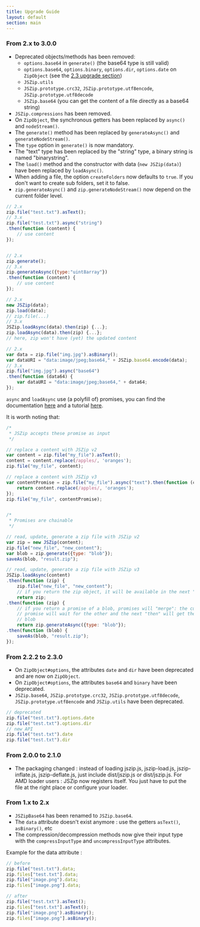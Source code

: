 ```yaml
---
title: Upgrade Guide
layout: default
section: main
---
```


### From 2.x to 3.0.0

* Deprecated objects/methods has been removed:
  * `options.base64` in `generate()` (the base64 type is still valid)
  * `options.base64`, `options.binary`, `options.dir`, `options.date`
    on `ZipObject` (see the [2.3 upgrade section](#from-222-to-230))
  * `JSZip.utils`
  * `JSZip.prototype.crc32`, `JSZip.prototype.utf8encode`, `JSZip.prototype.utf8decode`
  * `JSZip.base64` (you can get the content of a file directly as a base64 string)
* `JSZip.compressions` has been removed.
* On `ZipObject`, the synchronous getters has been replaced by `async()` and
  `nodeStream()`.
* The `generate()` method has been replaced by `generateAsync()` and 
  `generateNodeStream()`.
* The `type` option in `generate()` is now mandatory.
* The "text" type has been replaced by the "string" type, a binary string is
  named "binarystring".
* The `load()` method and the constructor with data (`new JSZip(data)`) have
  been replaced by `loadAsync()`.
* When adding a file, the option `createFolders` now defaults to `true`. If
  you don't want to create sub folders, set it to false.
* `zip.generateAsync()` and `zip.generateNodeStream()` now depend on the
  current folder level.

```js
// 2.x
zip.file("test.txt").asText();
// 3.x
zip.file("test.txt").async("string")
.then(function (content) {
    // use content
});


// 2.x
zip.generate();
// 3.x
zip.generateAsync({type:"uint8array"})
.then(function (content) {
    // use content
});

// 2.x
new JSZip(data);
zip.load(data);
// zip.file(...)
// 3.x
JSZip.loadAsync(data).then(zip) {...};
zip.loadAsync(data).then(zip) {...};
// here, zip won't have (yet) the updated content

// 2.x
var data = zip.file("img.jpg").asBinary();
var dataURI = "data:image/jpeg;base64," + JSZip.base64.encode(data);
// 3.x
zip.file("img.jpg").async("base64")
.then(function (data64) {
    var dataURI = "data:image/jpeg;base64," + data64;
});
```

`async` and `loadAsync` use (a polyfill of) promises, you can find
the documentation [here](https://developer.mozilla.org/en-US/docs/Web/JavaScript/Reference/Global_Objects/Promise)
and a tutorial [here](http://www.html5rocks.com/en/tutorials/es6/promises/).

It is worth noting that:

```js
/*
 * JSZip accepts these promise as input
 */

// replace a content with JSZip v2
var content = zip.file("my_file").asText();
content = content.replace(/apples/, 'oranges');
zip.file("my_file", content);

// replace a content with JSZip v3
var contentPromise = zip.file("my_file").async("text").then(function (content) {
    return content.replace(/apples/, 'oranges');
});
zip.file("my_file", contentPromise);


/*
 * Promises are chainable
 */

// read, update, generate a zip file with JSZip v2
var zip = new JSZip(content);
zip.file("new_file", "new_content");
var blob = zip.generate({type: "blob"});
saveAs(blob, "result.zip");

// read, update, generate a zip file with JSZip v3
JSZip.loadAsync(content)
.then(function (zip) {
    zip.file("new_file", "new_content");
    // if you return the zip object, it will be available in the next "then"
    return zip;
.then(function (zip) {
    // if you return a promise of a blob, promises will "merge": the current
    // promise will wait for the other and the next "then" will get the
    // blob
    return zip.generateAsync({type: "blob"});
.then(function (blob) {
    saveAs(blob, "result.zip");
});
```

### From 2.2.2 to 2.3.0

* On `ZipObject#options`, the attributes `date` and `dir` have been
  deprecated and are now on `ZipObject`.
* On `ZipObject#options`, the attributes `base64` and `binary` have been
  deprecated.
* `JSZip.base64`, `JSZip.prototype.crc32`, `JSZip.prototype.utf8decode`,
  `JSZip.prototype.utf8encode` and `JSZip.utils` have been deprecated.

```js
// deprecated
zip.file("test.txt").options.date
zip.file("test.txt").options.dir
// new API
zip.file("test.txt").date
zip.file("test.txt").dir
```


### From 2.0.0 to 2.1.0

* The packaging changed : instead of loading jszip.js, jszip-load.js,
  jszip-inflate.js, jszip-deflate.js, just include dist/jszip.js or
  dist/jszip.js.
  For AMD loader users : JSZip now registers itself. You just have to put the
  file at the right place or configure your loader.


### From 1.x to 2.x

* `JSZipBase64` has been renamed to `JSZip.base64`.
* The `data` attribute doesn't exist anymore :
  use the getters `asText()`, `asBinary()`, etc
* The compression/decompression methods now give their input type with the
  `compressInputType` and `uncompressInputType` attributes.

Example for the data attribute :

```js
// before
zip.file("test.txt").data;
zip.files["test.txt"].data;
zip.file("image.png").data;
zip.files["image.png"].data;

// after
zip.file("test.txt").asText();
zip.files["test.txt"].asText();
zip.file("image.png").asBinary();
zip.files["image.png"].asBinary();
```
